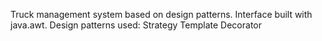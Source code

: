 Truck management system based on design patterns. Interface built with java.awt. 
Design patterns used:
Strategy
Template
Decorator
